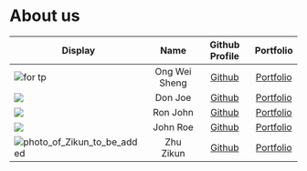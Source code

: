 # About us

Display | Name | Github Profile | Portfolio 
--------|:----:|:--------------:|:---------:
![for tp](https://user-images.githubusercontent.com/57165946/109902573-9a16dd00-7cd5-11eb-9849-8f22c135ac6f.jpg) | Ong Wei Sheng | [Github](https://github.com/ongweisheng) | [Portfolio](https://www.linkedin.com/in/weishengong30/)
![](https://via.placeholder.com/100.png?text=Photo) | Don Joe | [Github](https://github.com/) | [Portfolio](docs/team/johndoe.md)
![](https://via.placeholder.com/100.png?text=Photo) | Ron John | [Github](https://github.com/) | [Portfolio](docs/team/johndoe.md)
![](https://via.placeholder.com/100.png?text=Photo) | John Roe | [Github](https://github.com/) | [Portfolio](docs/team/johndoe.md)
![photo_of_Zikun_to_be_added](https://user-images.githubusercontent.com/75139323/110305438-a386a900-8037-11eb-8f5a-92b0bfce7ba9.jpg) | Zhu Zikun | [Github](https://github.com/zikunz) | [Portfolio](https://www.linkedin.com/in/zhu-zikun/)
